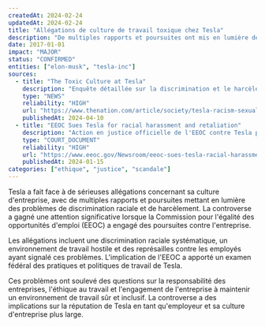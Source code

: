 ```yaml
---
createdAt: 2024-02-24
updatedAt: 2024-02-24
title: "Allégations de culture de travail toxique chez Tesla"
description: "De multiples rapports et poursuites ont mis en lumière des allégations de discrimination raciale et de harcèlement chez Tesla, conduisant à l'intervention de l'EEOC et à des actions en justice."
date: 2017-01-01
impact: "MAJOR"
status: "CONFIRMED"
entities: ["elon-musk", "tesla-inc"]
sources:
  - title: "The Toxic Culture at Tesla"
    description: "Enquête détaillée sur la discrimination et le harcèlement au travail chez Tesla"
    type: "NEWS"
    reliability: "HIGH"
    url: "https://www.thenation.com/article/society/tesla-racism-sexual-harassment/"
    publishedAt: 2024-04-10
  - title: "EEOC Sues Tesla for racial harassment and retaliation"
    description: "Action en justice officielle de l'EEOC contre Tesla pour discrimination au travail"
    type: "COURT_DOCUMENT"
    reliability: "HIGH"
    url: "https://www.eeoc.gov/Newsroom/eeoc-sues-tesla-racial-harassment-and-retaliation"
    publishedAt: 2024-01-15
categories: ["ethique", "justice", "scandale"]
---
```


Tesla a fait face à de sérieuses allégations concernant sa culture d'entreprise, avec de multiples rapports et poursuites mettant en lumière des problèmes de discrimination raciale et de harcèlement. La controverse a gagné une attention significative lorsque la Commission pour l'égalité des opportunités d'emploi (EEOC) a engagé des poursuites contre l'entreprise.

Les allégations incluent une discrimination raciale systématique, un environnement de travail hostile et des représailles contre les employés ayant signalé ces problèmes. L'implication de l'EEOC a apporté un examen fédéral des pratiques et politiques de travail de Tesla.

Ces problèmes ont soulevé des questions sur la responsabilité des entreprises, l'éthique au travail et l'engagement de l'entreprise à maintenir un environnement de travail sûr et inclusif. La controverse a des implications sur la réputation de Tesla en tant qu'employeur et sa culture d'entreprise plus large. 
